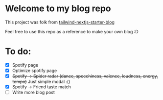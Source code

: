 # Welcome to my blog repo

This project was folk from [tailwind-nextjs-starter-blog](https://github.com/timlrx/tailwind-nextjs-starter-blog)

Feel free to use this repo as a reference to make your own blog :D

# To do:

- [x] Spotify page
- [x] Optimize spotify page
- [x] ~~Spotify -> Spider radar (dance, speechiness, valence, loudness, energy, tempo)~~ Just simple modal :()
- [x] Spotify -> Friend taste match
- [ ] Write more blog post
